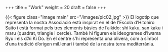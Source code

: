 +++
title = "Work"
weight = 20
draft = false
+++

{{< figure class="image main" src="/images/pic02.jpg" >}}
El logotip que representa la nostra Associació està inspirat en el de l’Escola d’Hitohiro Saito i està format pels tres elements bàsics de l’aikido: shi kaku, san kaku i maru (quadrat, triangle i cercle). També hi figuren els ideogrames d’Iwama Ryu i els d’Ai Ki Do. En el centre s’hi representa una olivera, com a símbol d’una tradició d’origen mil.lenari i també de la nostra terra mediterrània.
